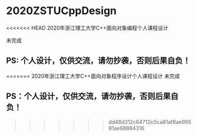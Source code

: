 # 2020ZSTUCppDesign
<<<<<<< HEAD
2020年浙江理工大学C++面向对象编程个人课程设计

未完成

## PS: 个人设计，仅供交流，请勿抄袭，否则后果自负！
=======
2020年浙江理工大学C++面向对象程序设计个人课程设计
未完成
## PS：个人设计，仅供交流，请勿抄袭，否则后果自负！
>>>>>>> dd48d312c64712c0ca81af8ae99591ae68884316
